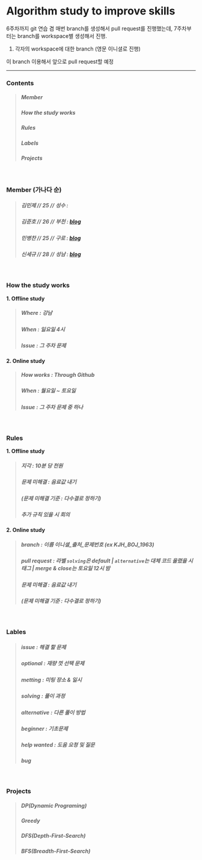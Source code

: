 
# Algorithm study to improve skills

6주차까지 git 연습 겸 매번 branch를 생성해서 pull request를 진행했는데,
7주차부터는 branch를 workspace별 생성해서 진행.

1. 각자의 workspace에 대한 branch (영문 이니셜로 진행)

이 branch 이용해서 앞으로 pull request할 예정

-----------------------

### Contents
> ##### Member
> ##### How the study works
> ##### Rules
> ##### Labels
> ##### Projects

<br>

### Member (가나다 순)
> ##### 김민제 // 25 // 성수 : 
> ##### 김준호 // 26 // 부천 : [blog](https://junhok82.github.io/)
> ##### 민병찬 // 25 // 구로 : [blog](https://minbyeongchan.github.io)
> ##### 신세규 // 28 // 성남 : [blog](https://sekyushin.github.io/)

<br>

### How the study works
__1. Offline study__
> ##### Where : 강남
> ##### When : 일요일 4시
> ##### Issue : 그 주차 문제
__2. Online study__
> ##### How works : Through Github
> ##### When : 월요일 ~ 토요일
> ##### Issue : 그 주차 문제 중 하나

<br>

### Rules
__1. Offline study__
> ##### 지각 : 10분 당 천원
> ##### 문제 미해결 : 음료값 내기
> ##### (문제 미해결 기준 : 다수결로 정하기)
> ##### 추가 규칙 있을 시 회의
__2. Online study__
> ##### branch : 이름 이니셜_출처_문제번호 (ex KJH_BOJ_1963)
> ##### pull request : 라벨 `solving`은 default | `alternative`는 대체 코드 올렸을 시 태그 | merge & close는 토요일 12시 밤
> ##### 문제 미해결 : 음료값 내기
> ##### (문제 미해결 기준 : 다수결로 정하기)

<br>

### Lables
> ##### issue : 해결 할 문제 
> ##### optional : 재량 껏 선택 문제
> ##### metting : 미팅 장소 & 일시
> ##### solving : 풀이 과정
> ##### alternative : 다른 풀이 방법
> ##### beginner : 기초문제
> ##### help wanted : 도움 요청 및 질문
> ##### bug

<br>

### Projects
> ##### DP(Dynamic Programing)
> ##### Greedy
> ##### DFS(Depth-First-Search)
> ##### BFS(Breadth-First-Search)
